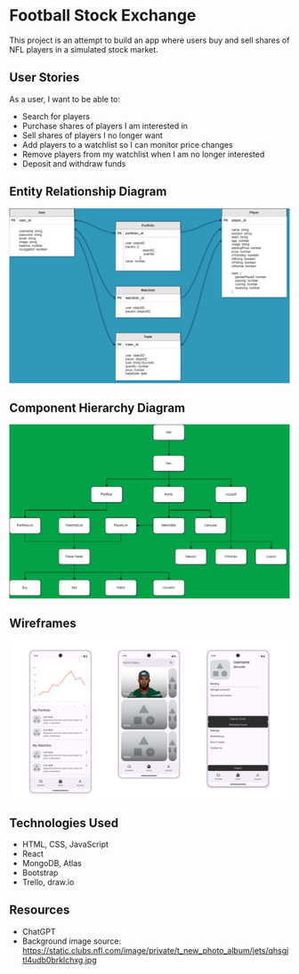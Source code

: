 # Football Stock Exchange

This project is an attempt to build an app where users buy and sell shares of NFL players in a simulated stock market. 

## User Stories
As a user, I want to be able to:
- Search for players
- Purchase shares of players I am interested in
- Sell shares of players I no longer want
- Add players to a watchlist so I can monitor price changes
- Remove players from my watchlist when I am no longer interested
- Deposit and withdraw funds

## Entity Relationship Diagram
![entity relationship diagram](FootballERD.drawio.png)

## Component Hierarchy Diagram
![component hierarchy diagram](FootballCHD2.drawio.png)

## Wireframes
![wireframes](Capstone_wireframes.png)

## Technologies Used
- HTML, CSS, JavaScript
- React
- MongoDB, Atlas
- Bootstrap
- Trello, draw.io

## Resources
- ChatGPT
- Background image source: https://static.clubs.nfl.com/image/private/t_new_photo_album/jets/qhsgjtl4udb0brklchxg.jpg